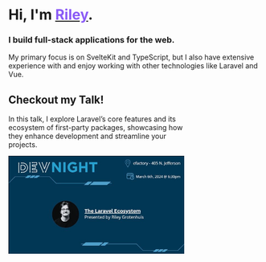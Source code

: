 <h1>Hi, I'm <a href="https://rileyedward.com"><span style="color: #8b5cf6">Riley</span></a>.</h1>

<h3>I build full-stack applications for the web.</h3>

<p>My primary focus is on SvelteKit and TypeScript, but I also have extensive experience with and enjoy working with other technologies like Laravel and Vue.</p>

<h2>Checkout my Talk!</h2>

<p style="max-width: 375px;">In this talk, I explore Laravel’s core features and its ecosystem of first-party packages, showcasing how they enhance development and streamline your projects.</p>

<a href="https://www.youtube.com/watch?v=kHjGp0Xtinw" target="_blank">
  <img 
		src="./TheLaravelEcosystem.png" 
		alt="The Laravel Ecosystem" 
		style="max-width: 350px; height:auto;"
	/>
</a>
